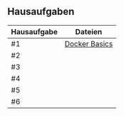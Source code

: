 ## Hausaufgaben

| Hausaufgabe | Dateien |
| --- | --- |
| #1 | [Docker Basics](https://github.com/aheil/hhn-devops/blob/main/labs/02_container/docker_basics.md) |
| #2 | |
| #3 | |
| #4 | |
| #5 | |
| #6 | |